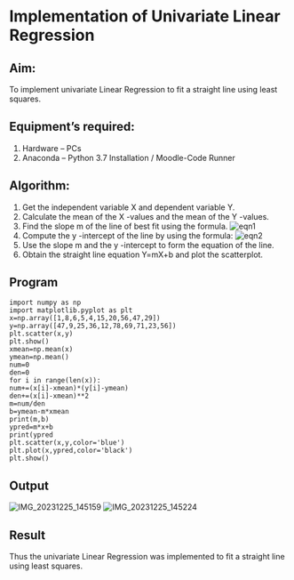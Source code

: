 # Implementation of Univariate Linear Regression
## Aim:
To implement univariate Linear Regression to fit a straight line using least squares.
## Equipment’s required:
1.	Hardware – PCs
2.	Anaconda – Python 3.7 Installation / Moodle-Code Runner
## Algorithm:
1.	Get the independent variable X and dependent variable Y.
2.	Calculate the mean of the X -values and the mean of the Y -values.
3.	Find the slope m of the line of best fit using the formula.
 ![eqn1](./eq1.jpg)
4.	Compute the y -intercept of the line by using the formula:
![eqn2](./eq2.jpg)  
5.	Use the slope m and the y -intercept to form the equation of the line.
6.	Obtain the straight line equation Y=mX+b and plot the scatterplot.
## Program
```
import numpy as np
import matplotlib.pyplot as plt
x=np.array([1,8,6,5,4,15,20,56,47,29])
y=np.array([47,9,25,36,12,78,69,71,23,56])
plt.scatter(x,y)
plt.show()
xmean=np.mean(x)
ymean=np.mean()
num=0
den=0
for i in range(len(x)):
num+=(x[i]-xmean)*(y[i]-ymean)
den+=(x[i]-xmean)**2
m=num/den
b=ymean-m*xmean
print(m,b)
ypred=m*x+b
print(ypred
plt.scatter(x,y,color='blue')
plt.plot(x,ypred,color='black')
plt.show()
```
## Output
![IMG_20231225_145159](https://github.com/23007232/Univariate-Linear-Regression/assets/139115574/45bed5c0-fa75-43d7-928a-f2ab32cfab35)
![IMG_20231225_145224](https://github.com/23007232/Univariate-Linear-Regression/assets/139115574/7a8e1553-cf01-40f0-a474-574eac5b7cf0)


## Result
Thus the univariate Linear Regression was implemented to fit a straight line using least squares.

